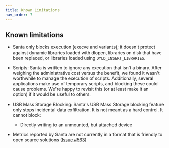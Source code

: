 ```yaml
---
title: Known Limitations
nav_order: 7
---
```


## Known limitations

*   Santa only blocks execution (execve and variants); it doesn't protect
    against dynamic libraries loaded with dlopen, libraries on disk that have
    been replaced, or libraries loaded using `DYLD_INSERT_LIBRARIES`.

*   Scripts: Santa is written to ignore any execution that isn't a binary. After
    weighing the administrative cost versus the benefit, we found it wasn't
    worthwhile to manage the execution of scripts. Additionally, several
    applications make use of temporary scripts, and blocking these could cause
    problems. We're happy to revisit this (or at least make it an option) if it
    would be useful to others.

*   USB Mass Storage Blocking: Santa's USB Mass Storage blocking feature only
    stops incidental data exfiltration. It is not meant as a hard control. It
    cannot block:

    *   Directly writing to an unmounted, but attached device

*   Metrics reported by Santa are not currently in a format that is friendly to
    open source solutions
    ([Issue #563](https://github.com/google/santa/issues/563))
